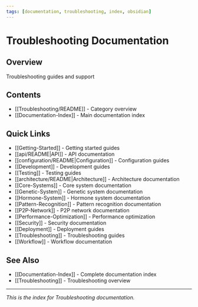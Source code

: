 ```yaml
---
tags: [documentation, troubleshooting, index, obsidian]
---
```

# Troubleshooting Documentation

## Overview

Troubleshooting guides and support

## Contents

- [[Troubleshooting/README]] - Category overview
- [[Documentation-Index]] - Main documentation index

## Quick Links

- [[Getting-Started]] - Getting started guides
- [[api/README|API]] - API documentation
- [[configuration/README|Configuration]] - Configuration guides
- [[Development]] - Development guides
- [[Testing]] - Testing guides
- [[architecture/README|Architecture]] - Architecture documentation
- [[Core-Systems]] - Core system documentation
- [[Genetic-System]] - Genetic system documentation
- [[Hormone-System]] - Hormone system documentation
- [[Pattern-Recognition]] - Pattern recognition documentation
- [[P2P-Network]] - P2P network documentation
- [[Performance-Optimization]] - Performance optimization
- [[Security]] - Security documentation
- [[Deployment]] - Deployment guides
- [[Troubleshooting]] - Troubleshooting guides
- [[Workflow]] - Workflow documentation

## See Also

- [[Documentation-Index]] - Complete documentation index
- [[Troubleshooting]] - Troubleshooting overview

---

*This is the index for Troubleshooting documentation.*
